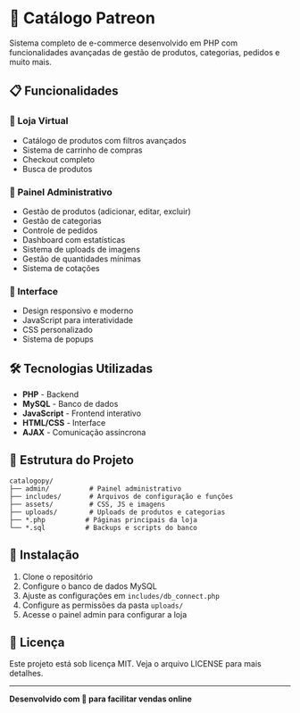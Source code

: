 # 🛒 Catálogo Patreon

Sistema completo de e-commerce desenvolvido em PHP com funcionalidades avançadas de gestão de produtos, categorias, pedidos e muito mais.

## 📋 Funcionalidades

### 🏪 Loja Virtual
- Catálogo de produtos com filtros avançados
- Sistema de carrinho de compras
- Checkout completo
- Busca de produtos

### 🔧 Painel Administrativo
- Gestão de produtos (adicionar, editar, excluir)
- Gestão de categorias
- Controle de pedidos
- Dashboard com estatísticas
- Sistema de uploads de imagens
- Gestão de quantidades mínimas
- Sistema de cotações

### 🎨 Interface
- Design responsivo e moderno
- JavaScript para interatividade
- CSS personalizado
- Sistema de popups

## 🛠️ Tecnologias Utilizadas

- **PHP** - Backend
- **MySQL** - Banco de dados
- **JavaScript** - Frontend interativo
- **HTML/CSS** - Interface
- **AJAX** - Comunicação assíncrona

## 📁 Estrutura do Projeto

```
catalogopy/
├── admin/          # Painel administrativo
├── includes/       # Arquivos de configuração e funções
├── assets/         # CSS, JS e imagens
├── uploads/        # Uploads de produtos e categorias
├── *.php          # Páginas principais da loja
└── *.sql          # Backups e scripts do banco
```

## 🚀 Instalação

1. Clone o repositório
2. Configure o banco de dados MySQL
3. Ajuste as configurações em `includes/db_connect.php`
4. Configure as permissões da pasta `uploads/`
5. Acesse o painel admin para configurar a loja

## 📝 Licença

Este projeto está sob licença MIT. Veja o arquivo LICENSE para mais detalhes.

---

**Desenvolvido com 💙 para facilitar vendas online** 